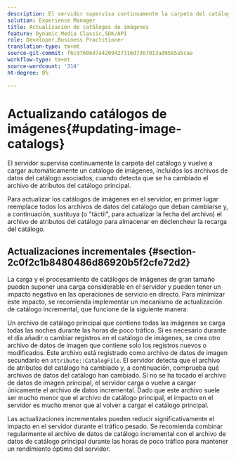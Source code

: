 ```yaml
---
description: El servidor supervisa continuamente la carpeta del catálogo y vuelve a cargar automáticamente un catálogo de imágenes, incluidos los archivos de datos del catálogo asociados, cuando detecta que se ha cambiado el archivo de atributos del catálogo principal.
solution: Experience Manager
title: Actualización de catálogos de imágenes
feature: Dynamic Media Classic,SDK/API
role: Developer,Business Practitioner
translation-type: tm+mt
source-git-commit: f6c97606d7a4209427316d7367013ad9585a5cae
workflow-type: tm+mt
source-wordcount: '314'
ht-degree: 0%

---
```



# Actualizando catálogos de imágenes{#updating-image-catalogs}

El servidor supervisa continuamente la carpeta del catálogo y vuelve a cargar automáticamente un catálogo de imágenes, incluidos los archivos de datos del catálogo asociados, cuando detecta que se ha cambiado el archivo de atributos del catálogo principal.

Para actualizar los catálogos de imágenes en el servidor, en primer lugar reemplace todos los archivos de datos del catálogo que deban cambiarse y, a continuación, sustituya (o &quot;táctil&quot;, para actualizar la fecha del archivo) el archivo de atributos del catálogo para almacenar en déclencheur la recarga del catálogo.

## Actualizaciones incrementales {#section-2c0f2c1b8480486d86920b5f2cfe72d2}

La carga y el procesamiento de catálogos de imágenes de gran tamaño pueden suponer una carga considerable en el servidor y pueden tener un impacto negativo en las operaciones de servicio en directo. Para minimizar este impacto, se recomienda implementar un mecanismo de actualización de catálogo incremental, que funcione de la siguiente manera:

Un archivo de catálogo principal que contiene todas las imágenes se carga todas las noches durante las horas de poco tráfico. Si es necesario durante el día añadir o cambiar registros en el catálogo de imágenes, se crea otro archivo de datos de imagen que contiene solo los registros nuevos o modificados. Este archivo está registrado como archivo de datos de imagen secundario en `attribute::CatalogFile`. El servidor detecta que el archivo de atributos del catálogo ha cambiado y, a continuación, comprueba qué archivos de datos del catálogo han cambiado. Si no se ha tocado el archivo de datos de imagen principal, el servidor carga o vuelve a cargar únicamente el archivo de datos incremental. Dado que este archivo suele ser mucho menor que el archivo de catálogo principal, el impacto en el servidor es mucho menor que al volver a cargar el catálogo principal.

Las actualizaciones incrementales pueden reducir significativamente el impacto en el servidor durante el tráfico pesado. Se recomienda combinar regularmente el archivo de datos de catálogo incremental con el archivo de datos de catálogo principal durante las horas de poco tráfico para mantener un rendimiento óptimo del servidor.
